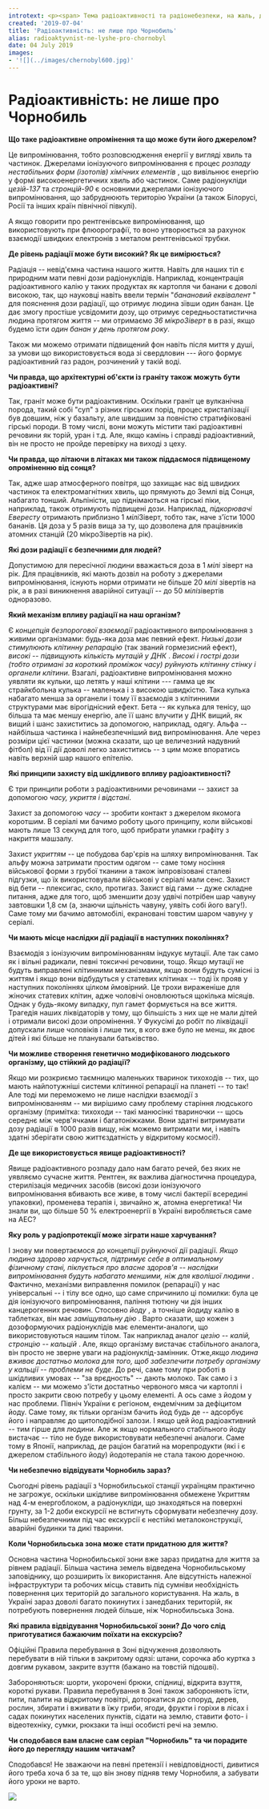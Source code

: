 ```yaml
---
introtext: <p><span> Тема радіоактивності та радіонебезпеки, на жаль, для нас не нова і не чужа. Вихід серіалу Чорнобиль, що побив усі рейтинги, не залишив байдужим нікого. Ми поспілкувалися із старшими науковими співробітницями кафедри радіобіології та радіоекології Національного університету біоресурсів і природокористування України к.б.н. радіобіологинею <strong>Оленою Паренюк</strong> та к.б.н. генетикинею <strong>Катериною Шавановою</strong>, які досліджують мікробіом грунтів, забруднених радіонуклідами, та неодноразово відвідували обидві зони відчуження (Чорнобильську та Фукусімську) для проведення власних досліджень.</span></p>
created: '2019-07-04'
title: 'Радіоактивність: не лише про Чорнобиль'
alias: radioaktyvnist-ne-lyshe-pro-chornobyl
date: 04 July 2019
images:
- '![](../images/chernobyl600.jpg)'
---
```


# Радіоактивність: не лише про Чорнобиль

**Що таке радіоактивне опромінення та що може бути його джерелом?**

Це випромінювання, тобто розповсюдження енергії у вигляді хвиль та частинок. Джерелами іонізуючого випромінювання є процес *розпаду нестабільних форм (ізотопів) хімічних елементів* , що вивільнює енергію у формі високоенергетичних хвиль або частинок. Саме радіонукліди *цезій-137* та *стронцій-90* є основними джерелами іонізуючого випромінювання, що забруднюють територію України (а також Білорусі, Росії та інших країн північної півкулі).

А якщо говорити про рентгенівське випромінювання, що використовують при флюорографії, то воно утворюється за рахунок взаємодії швидких електронів з металом рентгенівської трубки.

**Де рівень радіації може бути високий? Як це вимірюється?**

Радіація -- невід'ємна частина нашого життя. Навіть для наших тіл є природним мати певні дози радіонуклідів. Наприклад, концентрація радіоактивного калію у таких продуктах як картопля чи банани є доволі високою, так, що науковці навіть ввели термін "*банановий еквівалент* " для пояснення дози радіації, що отримує людина зївши один банан. Це дає змогу простіше усвідомити дозу, що отримує середньостатистична людина протягом життя -- ми отримаємо *36 мікроЗіверт* в в разі, якщо будемо їсти *один банан у день протягом року*.

Також ми можемо отримати підвищений фон навіть після миття у душі, за умови що використовується вода зі свердловин --- його формує радіоактивний газ радон, розчинений у такій воді.

**Чи правда, що архітектурні об'єкти із граніту також можуть бути радіоактивні?**

Так, граніт може бути радіоактивним. Оскільки граніт це вулканічна порода, такий собі "суп" з різних гірських порід, процес кристалізації був довшим, ніж у базальту, але швидшим за повністю стратифіковані гірські породи. В тому числі, вони можуть містити такі радіоактивні речовини як торій, уран і т.д. Але, якщо камінь і справді радіоактивний, він не просто не пройде перевірку на виході з цеху.

**Чи правда, що літаючи в літаках ми також піддаємося підвищеному опроміненню від сонця?**

Так, адже шар атмосферного повітря, що захищає нас від швидких частинок та електромагнітних хвиль, що прямують до Землі від Сонця, набагато тонший. Альпіністи, що піднімаються на гірські піки, наприклад, також отримують підвищені дози. Наприклад, *підкорювачі Евересту* отримають приблизно 1 *мілі*Зіверт, тобто так, наче з'їсти 1000 бананів. Ця доза у 5 разів вища за ту, що дозволена для працівників атомних станцій (20 мікроЗівертів на рік).

**Які дози радіації є безпечними для людей?**

Допустимою для пересічної людини вважається доза в 1 *мілі* зіверт на рік. Для працівників, які мають дозвіл на роботу з джерелами випромінювання, існують норми отримати не більше 20 *мілі* зівертів на рік, а в разі виникнення аварійної ситуації -- до 50 *мілі*зівертів одноразово.

**Який механізм впливу радіації на наш організм?**

Є *концепція безпорогової взаємодії* радіоактивного випромінювання з живими організмами: будь-яка доза має певний ефект. *Низькі дози стимулюють клітинну репарацію* (так званий гормезисний ефект), *високі -- підвищують кількість мутацій у ДНК* . *Високі і гострі дози (тобто отримані за короткий проміжок часу) руйнують клітинну стінку і органели клітини.* Взагалі, радіоактивне випромінювання можно уявляти як кульки, що летять у наші клітини --- гамма це як страйкбольна кулька -- маленька і з високою швидкістю. Така кулька набагато менша за органели і тому її взаємодія з клітинними структурами має вірогіднісний ефект. Бета -- як кулька для тенісу, що більша та має меншу енергію, але її шанс влучити у ДНК вищий, як вищий і шанс захиститись за допомогою, наприклад, одягу. Альфа -- найбільша частинка і найнебезпечніший вид випромінювання. Але через розміри цієї частинки (можна сказати, що це величезний надувний фітбол) від її дії доволі легко захиститись -- з цим може впоратись навіть верхній шар нашого епітелію.

**Які принципи захисту від шкідливого впливу радіоактивності?**

Є три принципи роботи з радіоактивними речовинами -- захист за допомогою *часу, укриття і відстані*.

Захист за допомогою *часу* -- зробити контакт з джерелом якомога коротшим. В серіалі ми бачимо роботу цього принципу, коли військові мають лише 13 секунд для того, щоб прибрати уламки графіту з накриття машзалу.

Захист *укриттям* -- це побудова бар'єрів на шляху випромінювання. Так альфу можна затримати простим одягом -- саме тому носіння військової форми з грубої тканини а також імпровізовані сталеві підгузки, що їх використовували військові у серіалі мали сенс. Захист від бети -- плексигас, скло, протигаз. Захист від гами -- дуже складне питання, адже для того, щоб зменшити дозу удвічі потрібен шар чавуну завтовшки 1,8 см (а, знаючи щільність чавуну, уявіть собі його вагу!). Саме тому ми бачимо автомобілі, екрановані товстим шаром чавуну у серіалі.

**Чи мають місце наслідки дії радіації в наступних поколіннях?**

Взаємодія з іонізуючим випромінюванням індукує мутації. Але так само як і вільні радикали, певні токсичні речовини, тощо. Якщо мутації не будуть виправлені клітинними механізмами, якщо вони будуть сумісні із життям і якщо вони відбудуться у статевих клітинах -- тоді їх прояв у наступних поколіннях цілком ймовірний. Це трохи вираженіше для жіночих статевих клітин, адже чоловічі оновлюються щокілька місяців. Однак у будь-якому випадку, пул гамет формується на все життя. Трагедія наших ліквідаторів у тому, що більшість з них ще не мали дітей і отримали високі дози опромінення. У Фукусімі до робіт по ліквідації допускали лише чоловіків і лише тих, в кого вже було не менш, як двоє дітей і які більше не планували батьківство.

**Чи можливе створення генетично модифікованого людського організму, що стійкий до радіації?**

Якщо ми розкриємо таємницю маленьких тваринок тихоходів -- тих, що мають найпотужніші системи клітинної репарації на планеті -- то так! Але тоді ми переможемо не лише наслідки взаємодії з випромінюванням -- ми вирішимо саму проблему старіння людського організму (примітка: тихоходи -- такі манюсінкі твариночки -- щось середнє між черв'ячками і багатоніжками. Вони здатні витримувати дозу радіації в 1000 разів вищу, ніж можемо витримати ми, і навіть здатні зберігати свою життєздатність у відкритому космосі!).

**Де ще використовується явище радіоактивності?**

Явище радіоактивного розпаду дало нам багато речей, без яких не уявляємо сучасне життя. Рентген, як важлива діагностична процедура, стерилізація медичних засобів (високі дози іонізуючого випромінювання вбивають все живе, в тому числі бактерії всередині упаковки), променева терапія і, звичайно ж, атомна енергетика! Чи знали ви, що більше 50 % електроенергії в Україні виробляється саме на АЕС?

**Яку роль у радіопротекції може зіграти наше харчування?**

І знову ми повертаємося до концепції руйнуючої дії радіації. *Якщо людина здорово харчується, підтримує себе в оптимальному фізичному стані, піклується про власне здоров'я -- наслідки випромінювання будуть набагато меншими, ніж для кволішої людини* . Фактично, механізми виправлення помилок (репарації) у нас універсальні -- і тілу все одно, що саме спричинило ці помилки: була це дія іонізуючого випромінювання, паління тютюну чи дія інших канцерогенних речовин. Стосовно *йоду* , а точніше йодиду калію в таблетках, він має *заміщувальну дію* . Варто сказати, що кожен з дозоформуючих радіонуклідів має елементи-аналоги, що використовуються нашим тілом. Так наприклад аналог *цезію -- калій, стронцію -- кальцій* . Але, якщо організму вистачає стабільного аналога, він просто не зверне уваги на радіонуклід-замінник. Отже,*якщо людина вживає достатньо молока для того, щоб забезпечити потребу організму у кальції -- проблеми не буде*. До речі, саме тому при роботі в шкідливих умовах -- "за врєдность" -- дають молоко. Так само і з калієм -- ми можемо з'їсти достатньо червоного мяса чи картоплі і просто закрити свою потребу у цьому елементі. А ось саме з йодом у нас проблеми. Північ України є регіоном, ендемічним за дефіцитом йоду. Саме тому, як тільки організм бачить йод будь де -- адсорбує його і направляє до щитоподібної залози. І якщо цей йод радіоактивний -- тим гірше для людини. Але ж якщо нормального стабільного йоду вистачає -- тіло не буде використовувати небезпечні аналоги. Саме тому в Японії, наприклад, де раціон багатий на морепродукти (які і є джерелом стабільного йоду) йодотерапія не стала такою доречною.

**Чи небезпечно відвідувати Чорнобиль зараз?**

Сьогодні рівень радіації з Чорнобильської станції українцям практично не загрожує, оскільки шкідливе випромінювання обмежене Укриттям над 4-м енергоблоком, а радіонукліди, що знаходяться на поверхні грунту, за 1-2 доби екскурсії не встигнуть сформувати небезпечну дозу. Більш небезпечними під час екскурсії є нестійкі металоконструкції, аварійні будинки та дикі тварини.

**Коли Чорнобильська зона може стати придатною для життя?**

Основна частина Чорнобильської зони вже зараз придатна для життя за рівнем радіації. Більша частина земель відведена Чорнобильському заповіднику, що розширить їх використання. Але відсутність належної інфраструктури та робочих місць ставить під сумніви необхідність повернення цих територій до загального користування. На жаль, в Україні зараз доволі багато покинутих і занедбаних територій, як потребують повернення людей більше, ніж Чорнобильська Зона.

**Які правила відвідування Чорнобильської зони? До чого слід приготуватися бажаючим поїхати на екскурсію?**

Офіційні Правила перебування в Зоні відчуження дозволяють перебувати в ній тільки в закритому одязі: штани, сорочка або куртка з довгим рукавом, закрите взуття (бажано на товстій підошві).

Забороняються: шорти, укорочені брюки, спідниці, відкрита взуття, короткі рукави. Правила перебування в Зоні також забороняють їсти, пити, палити на відкритому повітрі, доторкатися до споруд, дерев, рослин, збирати і вживати в їжу гриби, ягоди, фрукти і горіхи в лісах і садах покинутих населених пунктів, сідати на землю, ставити фото- і відеотехніку, сумки, рюкзаки та інші особисті речі на землю.

**Чи сподобався вам власне сам серіал "Чорнобиль" та чи порадите його до перегляду нашим читачам?**

Сподобався! Не зважаючи на певні претензії і невідповідності, дивитися його треба хоча б за те, що він знову підняв тему Чорнобиля, а забувати його уроки не варто.

![](../images/chernobyl600.jpg)

